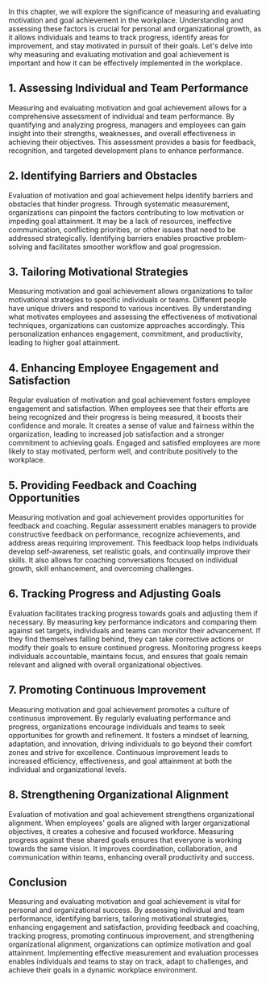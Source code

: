 
In this chapter, we will explore the significance of measuring and evaluating motivation and goal achievement in the workplace. Understanding and assessing these factors is crucial for personal and organizational growth, as it allows individuals and teams to track progress, identify areas for improvement, and stay motivated in pursuit of their goals. Let's delve into why measuring and evaluating motivation and goal achievement is important and how it can be effectively implemented in the workplace.

## 1\. Assessing Individual and Team Performance

Measuring and evaluating motivation and goal achievement allows for a comprehensive assessment of individual and team performance. By quantifying and analyzing progress, managers and employees can gain insight into their strengths, weaknesses, and overall effectiveness in achieving their objectives. This assessment provides a basis for feedback, recognition, and targeted development plans to enhance performance.

## 2\. Identifying Barriers and Obstacles

Evaluation of motivation and goal achievement helps identify barriers and obstacles that hinder progress. Through systematic measurement, organizations can pinpoint the factors contributing to low motivation or impeding goal attainment. It may be a lack of resources, ineffective communication, conflicting priorities, or other issues that need to be addressed strategically. Identifying barriers enables proactive problem-solving and facilitates smoother workflow and goal progression.

## 3\. Tailoring Motivational Strategies

Measuring motivation and goal achievement allows organizations to tailor motivational strategies to specific individuals or teams. Different people have unique drivers and respond to various incentives. By understanding what motivates employees and assessing the effectiveness of motivational techniques, organizations can customize approaches accordingly. This personalization enhances engagement, commitment, and productivity, leading to higher goal attainment.

## 4\. Enhancing Employee Engagement and Satisfaction

Regular evaluation of motivation and goal achievement fosters employee engagement and satisfaction. When employees see that their efforts are being recognized and their progress is being measured, it boosts their confidence and morale. It creates a sense of value and fairness within the organization, leading to increased job satisfaction and a stronger commitment to achieving goals. Engaged and satisfied employees are more likely to stay motivated, perform well, and contribute positively to the workplace.

## 5\. Providing Feedback and Coaching Opportunities

Measuring motivation and goal achievement provides opportunities for feedback and coaching. Regular assessment enables managers to provide constructive feedback on performance, recognize achievements, and address areas requiring improvement. This feedback loop helps individuals develop self-awareness, set realistic goals, and continually improve their skills. It also allows for coaching conversations focused on individual growth, skill enhancement, and overcoming challenges.

## 6\. Tracking Progress and Adjusting Goals

Evaluation facilitates tracking progress towards goals and adjusting them if necessary. By measuring key performance indicators and comparing them against set targets, individuals and teams can monitor their advancement. If they find themselves falling behind, they can take corrective actions or modify their goals to ensure continued progress. Monitoring progress keeps individuals accountable, maintains focus, and ensures that goals remain relevant and aligned with overall organizational objectives.

## 7\. Promoting Continuous Improvement

Measuring motivation and goal achievement promotes a culture of continuous improvement. By regularly evaluating performance and progress, organizations encourage individuals and teams to seek opportunities for growth and refinement. It fosters a mindset of learning, adaptation, and innovation, driving individuals to go beyond their comfort zones and strive for excellence. Continuous improvement leads to increased efficiency, effectiveness, and goal attainment at both the individual and organizational levels.

## 8\. Strengthening Organizational Alignment

Evaluation of motivation and goal achievement strengthens organizational alignment. When employees' goals are aligned with larger organizational objectives, it creates a cohesive and focused workforce. Measuring progress against these shared goals ensures that everyone is working towards the same vision. It improves coordination, collaboration, and communication within teams, enhancing overall productivity and success.

## Conclusion

Measuring and evaluating motivation and goal achievement is vital for personal and organizational success. By assessing individual and team performance, identifying barriers, tailoring motivational strategies, enhancing engagement and satisfaction, providing feedback and coaching, tracking progress, promoting continuous improvement, and strengthening organizational alignment, organizations can optimize motivation and goal attainment. Implementing effective measurement and evaluation processes enables individuals and teams to stay on track, adapt to challenges, and achieve their goals in a dynamic workplace environment.
